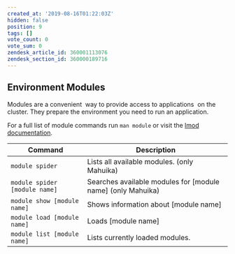 ```yaml
---
created_at: '2019-08-16T01:22:03Z'
hidden: false
position: 9
tags: []
vote_count: 0
vote_sum: 0
zendesk_article_id: 360001113076
zendesk_section_id: 360000189716
---
```


## Environment Modules

Modules are a convenient  way to provide access to applications  on the cluster.
They prepare the environment you need to run an application.

For a full list of module commands run `man module` or visit the [lmod documentation](https://lmod.readthedocs.io/en/latest/010_user.html).

|  Command                      | Description                                                   |
|-------------------------------|---------------------------------------------------------------|
| `module spider`               | Lists all available modules. (only Mahuika)                   |
| `module spider [module name]` | Searches available modules for \[module name\] (only Mahuika) |
| `module show [module name]`   | Shows information about \[module name\]                       |
| `module load [module name]`   | Loads \[module name\]                                         |
| `module list [module name]`   | Lists currently loaded modules.                               |
